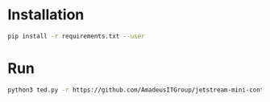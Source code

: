 # Installation

```bash
pip install -r requirements.txt --user
```

# Run

```bash
python3 ted.py -r https://github.com/AmadeusITGroup/jetstream-mini-controller.git -f unit-tests
```